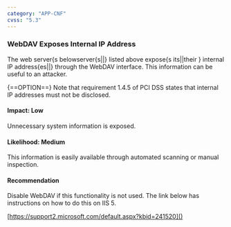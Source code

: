 ```yaml
---
category: "APP-CNF"
cvss: "5.3"
---
```

### WebDAV Exposes Internal IP Address
The web server{s belowserver{s||} listed above expose{s its||their } internal IP address{es||} through the WebDAV interface. This information can be useful to an attacker.

{==OPTION==} Note that requirement 1.4.5 of PCI DSS states that internal IP addresses must not be disclosed.
#### Impact: Low
Unnecessary system information is exposed.
#### Likelihood: Medium
This information is easily available through automated scanning or manual inspection.
#### Recommendation
Disable WebDAV if this functionality is not used. The link below has instructions on how to do this on IIS 5.

[https://support2.microsoft.com/default.aspx?kbid=241520]()
